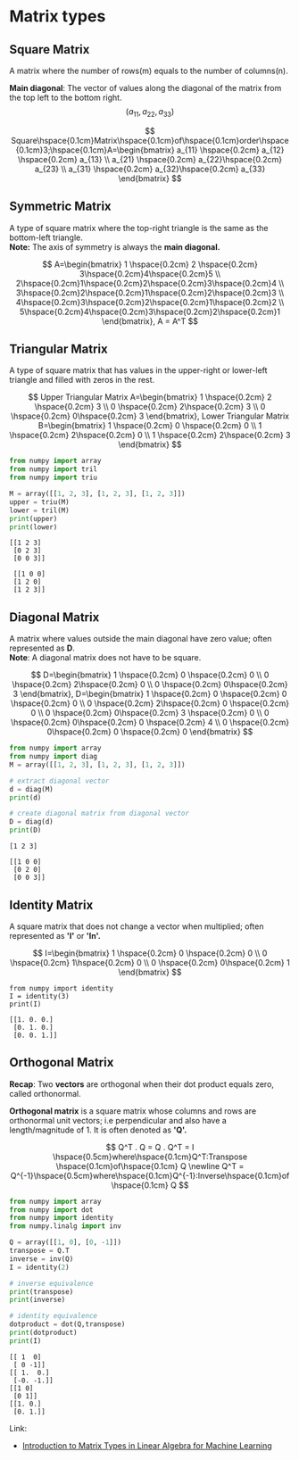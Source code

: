 # Matrix types

## Square Matrix

A matrix where the number of rows\(m\) equals to the number of columns\(n\).

**Main diagonal**: The vector of values along the diagonal of the matrix from the top left to the bottom right. $$(a_{11}, a_{22}, a_{33})$$ 

$$
Square\hspace{0.1cm}Matrix\hspace{0.1cm}of\hspace{0.1cm}order\hspace{0.1cm}3;\hspace{0.1cm}A=\begin{bmatrix}
a_{11} \hspace{0.2cm} a_{12} \hspace{0.2cm} a_{13}
\\ a_{21} \hspace{0.2cm} a_{22}\hspace{0.2cm} a_{23}
\\ a_{31} \hspace{0.2cm} a_{32}\hspace{0.2cm} a_{33}
\end{bmatrix}
$$

## Symmetric Matrix

A type of square matrix where the top-right triangle is the same as the bottom-left triangle.  
**Note:** The axis of symmetry is always the **main diagonal.**

$$
A=\begin{bmatrix}
1 \hspace{0.2cm} 2 \hspace{0.2cm} 3\hspace{0.2cm}4\hspace{0.2cm}5
\\ 2\hspace{0.2cm}1\hspace{0.2cm}2\hspace{0.2cm}3\hspace{0.2cm}4
\\ 3\hspace{0.2cm}2\hspace{0.2cm}1\hspace{0.2cm}2\hspace{0.2cm}3
\\ 4\hspace{0.2cm}3\hspace{0.2cm}2\hspace{0.2cm}1\hspace{0.2cm}2
\\ 5\hspace{0.2cm}4\hspace{0.2cm}3\hspace{0.2cm}2\hspace{0.2cm}1
\end{bmatrix}, A = A^T
$$

## Triangular Matrix

A type of square matrix that has values in the upper-right or lower-left triangle and filled with zeros in the rest.

$$
Upper Triangular Matrix A=\begin{bmatrix}
1 \hspace{0.2cm} 2 \hspace{0.2cm} 3
\\ 0 \hspace{0.2cm} 2\hspace{0.2cm} 3
\\ 0 \hspace{0.2cm} 0\hspace{0.2cm} 3
\end{bmatrix},
Lower Triangular Matrix B=\begin{bmatrix}
1 \hspace{0.2cm} 0 \hspace{0.2cm} 0
\\ 1 \hspace{0.2cm} 2\hspace{0.2cm} 0
\\ 1 \hspace{0.2cm} 2\hspace{0.2cm} 3
\end{bmatrix}
$$

```python
from numpy import array
from numpy import tril
from numpy import triu

M = array([[1, 2, 3], [1, 2, 3], [1, 2, 3]])
upper = triu(M)
lower = tril(M)
print(upper)
print(lower)
```

```text
[[1 2 3]
 [0 2 3]
 [0 0 3]]
 
 [[1 0 0]
 [1 2 0]
 [1 2 3]]
```

## Diagonal Matrix

A matrix where values outside the main diagonal have zero value; often represented as **D**.  
**Note**: A diagonal matrix does not have to be square.

$$
D=\begin{bmatrix}
1 \hspace{0.2cm} 0 \hspace{0.2cm} 0
\\ 0 \hspace{0.2cm} 2\hspace{0.2cm} 0
\\ 0 \hspace{0.2cm} 0\hspace{0.2cm} 3
\end{bmatrix},
D=\begin{bmatrix}
1 \hspace{0.2cm} 0 \hspace{0.2cm} 0 \hspace{0.2cm} 0 
\\ 0 \hspace{0.2cm} 2\hspace{0.2cm} 0 \hspace{0.2cm} 0 
\\ 0 \hspace{0.2cm} 0\hspace{0.2cm} 3 \hspace{0.2cm} 0 
\\ 0 \hspace{0.2cm} 0\hspace{0.2cm} 0 \hspace{0.2cm} 4 
\\ 0 \hspace{0.2cm} 0\hspace{0.2cm} 0 \hspace{0.2cm} 0 
\end{bmatrix}
$$

```python
from numpy import array
from numpy import diag
M = array([[1, 2, 3], [1, 2, 3], [1, 2, 3]])

# extract diagonal vector
d = diag(M)
print(d)

# create diagonal matrix from diagonal vector
D = diag(d)
print(D)
```

```text
[1 2 3]

[[1 0 0]
 [0 2 0]
 [0 0 3]]
```

## Identity Matrix

A square matrix that does not change a vector when multiplied; often represented as **'I'** or **'In'.**

$$
I=\begin{bmatrix}
1 \hspace{0.2cm} 0 \hspace{0.2cm} 0
\\ 0 \hspace{0.2cm} 1\hspace{0.2cm} 0
\\ 0 \hspace{0.2cm} 0\hspace{0.2cm} 1
\end{bmatrix}
$$

```text
from numpy import identity
I = identity(3)
print(I)
```

```text
[[1. 0. 0.]
 [0. 1. 0.]
 [0. 0. 1.]]
```

## Orthogonal Matrix

**Recap**: Two **vectors** are orthogonal when their dot product equals zero, called orthonormal.

**Orthogonal matrix** is a square matrix whose columns and rows are orthonormal unit vectors; i.e perpendicular and also have a length/magnitude of 1. It is often denoted as **'Q'.**

$$
Q^T . Q = Q . Q^T = I  \hspace{0.5cm}where\hspace{0.1cm}Q^T:Transpose \hspace{0.1cm}of\hspace{0.1cm} Q
\newline
Q^T = Q^{-1}\hspace{0.5cm}where\hspace{0.1cm}Q^{-1}:Inverse\hspace{0.1cm}of\hspace{0.1cm} Q
$$

```python
from numpy import array
from numpy import dot
from numpy import identity
from numpy.linalg import inv

Q = array([[1, 0], [0, -1]])
transpose = Q.T
inverse = inv(Q)
I = identity(2)

# inverse equivalence
print(transpose)
print(inverse)

# identity equivalence
dotproduct = dot(Q,transpose)
print(dotproduct)
print(I)​
```

```text
[[ 1  0]
 [ 0 -1]]
[[ 1.  0.]
 [-0. -1.]]
[[1 0]
 [0 1]]
[[1. 0.]
 [0. 1.]]
```

Link:  
- [Introduction to Matrix Types in Linear Algebra for Machine Learning](https://machinelearningmastery.com/introduction-to-types-of-matrices-in-linear-algebra/)

